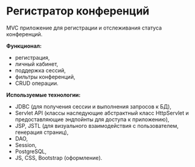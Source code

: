 # Регистратор конференций

MVC приложение для регистрации и отслеживания статуса
конференций.

**Функционал:**   
- регистрация,   
- личный кабинет,   
- поддержка сессий,  
- фильтры конференций,   
- CRUD операции.  

**Используемые технологии:**   
- JDBC (для получения сессии и выполнения запросов к БД), 
- Servlet API (классы наследующие абстрактный класс HttpServlet и предоставляющие эндпойнты для доступа к приложению),
- JSP, JSTL (для визуального взаимодействия с пользователем, генерация страниц),
- DAO,
- Session,
- PostgreSQL,
- JS, CSS, Bootstrap (оформление).
